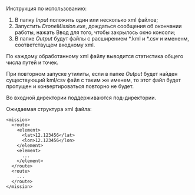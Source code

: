 Инструкция по использованию:

1. В папку *Input* положить один или несколько xml файлов;
2. Запустить *DroneMission.exe*, дождаться сообщения об окончании работы, нажать Ввод для
того, чтобы закрылось окно консоли;
3. В папке *Output* будут файлы с расширением \*.kml и \*.csv и имененм, соответствущем входному xml.

По каждому обработанному xml файлу выводится статистика общего числа путей и точек.

При повторном запуске утилиты, если в папке *Output* будет найден существующий kml/csv файл с таким
же именем, то этот файл будет пропущен и конвертироваться повторно не будет.

Во входной директории поддерживаются под-директории.

Ожидаемая структура xml файла:

```
<mission>
  <route>
    <element>
      <lat>12.123456</lat>
      <lon>12.123456</lon>
    </element>
    <element>
      ...
    </element>
  </route>
  <route>
    ...
  </route>
</mission>
```
